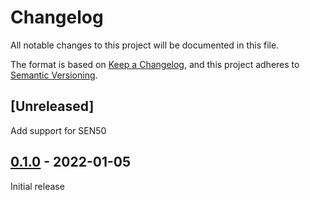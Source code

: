 # Changelog
All notable changes to this project will be documented in this file.

The format is based on [Keep a Changelog](https://keepachangelog.com/en/1.0.0/),
and this project adheres to [Semantic Versioning](https://semver.org/spec/v2.0.0.html).

## [Unreleased]

Add support for SEN50

## [0.1.0] - 2022-01-05

Initial release

[0.1.0]: https://github.com/Sensirion/embedded-i2c-sen5x/releases/tag/0.1.0


